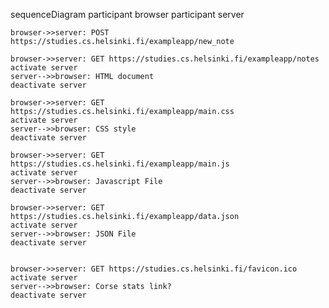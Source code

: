 sequenceDiagram
    participant browser
    participant server

    browser->>server: POST https://studies.cs.helsinki.fi/exampleapp/new_note

    browser->>server: GET https://studies.cs.helsinki.fi/exampleapp/notes
    activate server
    server-->>browser: HTML document
    deactivate server

    browser->>server: GET https://studies.cs.helsinki.fi/exampleapp/main.css
    activate server
    server-->>browser: CSS style
    deactivate server

    browser->>server: GET https://studies.cs.helsinki.fi/exampleapp/main.js
    activate server
    server-->>browser: Javascript File
    deactivate server

    browser->>server: GET https://studies.cs.helsinki.fi/exampleapp/data.json
    activate server
    server-->>browser: JSON File
    deactivate server


    browser->>server: GET https://studies.cs.helsinki.fi/favicon.ico
    activate server
    server-->>browser: Corse stats link?
    deactivate server
